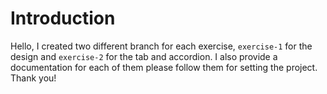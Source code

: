 # Introduction

Hello, I created two different branch for each exercise, `exercise-1` for the design and `exercise-2` for the tab and accordion. I also provide a documentation for each of them please follow them for setting the project. Thank you!
